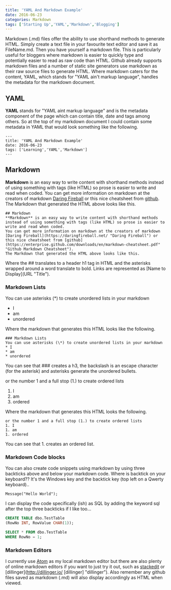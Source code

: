 ```yaml
---
title: 'YAML And Markdown Example'
date: 2016-06-23
categories: Markdown
tags: ['Starting Up','YAML','Markdown','Blogging']
---
```


Markdown (.md) files offer the ability to use shorthand methods to generate HTML. Simply create a text file in your
favourite text editor and save it as FileName.md. Then you have yourself a markdown file.
This is particularly useful for bloggers where markdown is easier to quickly type and potentially easier to read as
raw code than HTML. Github already supports markdown files and a number of static site generators use markdown as their
raw source files to generate HTML. Where markdown caters for the content, YAML, which stands for "YAML ain't markup language", handles the metadata for the markdown document.

## YAML
**YAML** stands for "YAML aint markup language" and is the metadata component of the page which can contain title, date and tags among others.
So at the top of my markdown document I could contain some metadata in YAML that would look something like the following.
```
---
title: 'YAML And Markdown Example'
date: 2016-06-23
tags: ['Learning','YAML','Markdown']
---
```

## Markdown
**Markdown** is an easy way to write content with shorthand methods instead of using something with tags (like HTML) so prose is easier to write and read when coded.
You can get more information on markdown at the creators of markdown [Daring Fireball](https://daringfireball.net/ "Daring Fireball") or this nice cheatsheet from [github](https://enterprise.github.com/downloads/en/markdown-cheatsheet.pdf" "Github Markdown Cheatsheet").
The Markdown that generated the HTML above looks like this.

```
## Markdown
**Markdown** is an easy way to write content with shorthand methods instead of using something with tags (like HTML) so prose is easier to write and read when coded.
You can get more information on markdown at the creators of markdown [Daring Fireball](https://daringfireball.net/ "Daring Fireball") or this nice cheatsheet from [github](https://enterprise.github.com/downloads/en/markdown-cheatsheet.pdf" "Github Markdown Cheatsheet").
The Markdown that generated the HTML above looks like this.
```
Where the ## translates to a header h1 tag in HTML and the asterisks wrapped around a word translate to bold. Links are represented as \[Name to Display](URL "Title").

### Markdown Lists
You can use asterisks (\*) to create unordered lists in your markdown
* I
* am
* unordered

Where the markdown that generates this HTML looks like the following.

```
### Markdown Lists
You can use asterisks (\*) to create unordered lists in your markdown
* I
* am
* unordered
```

You can see that ### creates a h3, the backslash is an escape character (for the asterisk) and asterisks generate the unordered bullets.

or the number 1 and a full stop (1.) to create ordered lists
1. I
1. am
1. ordered

Where the markdown that generates this HTML looks the following.

```
or the number 1 and a full stop (1.) to create ordered lists
1. I
1. am
1. ordered
```

You can see that 1. creates an ordered list.

### Markdown Code blocks
You can also create code snippets using markdown by using three backticks above and below your markdown code.
Where is backtick on your keyboard?? It's the Windows key and the backtick key (top left on a Qwerty keyboard)..

```
Message("Hello World");
```

I can display the code specifically (ish) as SQL by adding the keyword sql after the top three backticks if I like too...

```sql
CREATE TABLE dbo.TestTable
(RowNo INT, RowValue CHAR(1));

SELECT * FROM dbo.TestTable
WHERE RowNo = 1;
```

### Markdown Editors

I currently use [Atom](https://atom.io/ "Atom")   as my local markdown editor but there are also plenty of online markdown editors if you want to just try it out, such as [stackedit](https://stackedit.io/ "stackedit") or [dillinger](http://dillinger.io/ [dillinger] "dillinger"). Also remember any github files saved as markdown (.md) will also display accordingly as HTML when viewed.
